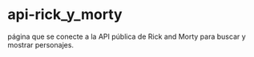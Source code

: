 # api-rick_y_morty
 página que se conecte a la API pública de Rick and Morty para buscar y mostrar personajes.
